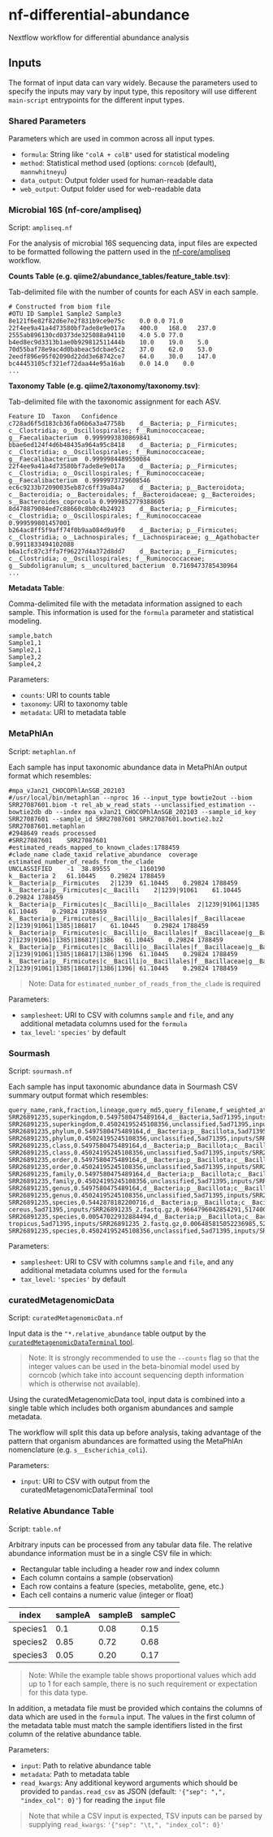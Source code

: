 # nf-differential-abundance
Nextflow workflow for differential abundance analysis

## Inputs

The format of input data can vary widely. Because the parameters
used to specify the inputs may vary by input type, this repository
will use different `main-script` entrypoints for the different
input types.

### Shared Parameters

Parameters which are used in common across all input types.

- `formula`: String like `"colA + colB"` used for statistical modeling
- `method`: Statistical method used (options: `corncob` (default), `mannwhitneyu`)
- `data_output`: Output folder used for human-readable data
- `web_output`: Output folder used for web-readable data

### Microbial 16S (nf-core/ampliseq)

Script: `ampliseq.nf`

For the analysis of microbial 16S sequencing data, input files are expected to be
formatted following the pattern used in the [nf-core/ampliseq](https://nf-co.re/ampliseq)
workflow.

**Counts Table (e.g. qiime2/abundance_tables/feature_table.tsv)**:

Tab-delimited file with the number of counts for each ASV in each sample.

```
# Constructed from biom file
#OTU ID	Sample1	Sample2	Sample3
8e121f6e82f82d6e7e2f831b9ce9e75c	0.0	0.0	71.0
22f4ee9a41a4d73580bf7ade8e9e017a	400.0	168.0	237.0
2555ab896130cd0373de325088a94110	4.0	5.0	77.0
b4ed8ec9d3313b1ae0b929812511444b	10.0	19.0	5.0
70d55baf78e9ac4d0babeac5dcbae5c2	37.0	62.0	53.0
2eedf896e95f02090d22dd3e68742ce7	64.0	30.0	147.0
bc44453105cf321ef72daa44e95a16ab	0.0	14.0	0.0
...
```

**Taxonomy Table (e.g. qiime2/taxonomy/taxonomy.tsv)**:

Tab-delimited file with the taxonomic assignment for each ASV.

```
Feature ID	Taxon	Confidence
c728ad6f5d183cb36fa06b6a3a47758b	d__Bacteria; p__Firmicutes; c__Clostridia; o__Oscillospirales; f__Ruminococcaceae; g__Faecalibacterium	0.9999993830869841
bbae6ed124f4d6b48435a964a95c8418	d__Bacteria; p__Firmicutes; c__Clostridia; o__Oscillospirales; f__Ruminococcaceae; g__Faecalibacterium	0.9999984489550084
22f4ee9a41a4d73580bf7ade8e9e017a	d__Bacteria; p__Firmicutes; c__Clostridia; o__Oscillospirales; f__Ruminococcaceae; g__Faecalibacterium	0.9999973729608546
ec6c9233b72090035eb87c6ff39a84a7	d__Bacteria; p__Bacteroidota; c__Bacteroidia; o__Bacteroidales; f__Bacteroidaceae; g__Bacteroides; s__Bacteroides_coprocola	0.9999852779388605
8d478879084ed7c88660c8b0c4b24923	d__Bacteria; p__Firmicutes; c__Clostridia; o__Oscillospirales; f__Ruminococcaceae	0.999599801457001
b264ac8ff5f9aff74f0b9aa084d9a9f0	d__Bacteria; p__Firmicutes; c__Clostridia; o__Lachnospirales; f__Lachnospiraceae; g__Agathobacter	0.9911833494102088
b6a1cfc87c3ffa7f96227d4a372d8dd7	d__Bacteria; p__Firmicutes; c__Clostridia; o__Oscillospirales; f__Ruminococcaceae; g__Subdoligranulum; s__uncultured_bacterium	0.7169473785430964
...
```

**Metadata Table**:

Comma-delimited file with the metadata information assigned to each sample.
This information is used for the `formula` parameter and statistical modeling.

```
sample,batch
Sample1,1
Sample2,1
Sample3,2
Sample4,2
```

Parameters:

- `counts`: URI to counts table
- `taxonomy`: URI to taxonomy table
- `metadata`: URI to metadata table

### MetaPhlAn

Script: `metaphlan.nf`

Each sample has input taxonomic abundance data in MetaPhlAn output format
which resembles:

```
#mpa_vJan21_CHOCOPhlAnSGB_202103
#/usr/local/bin/metaphlan --nproc 16 --input_type bowtie2out --biom SRR27087601.biom -t rel_ab_w_read_stats --unclassified_estimation --bowtie2db db --index mpa_vJan21_CHOCOPhlAnSGB_202103 --sample_id_key SRR27087601 --sample_id SRR27087601 SRR27087601.bowtie2.bz2 SRR27087601.metaphlan
#2948649 reads processed
#SRR27087601	SRR27087601
#estimated_reads_mapped_to_known_clades:1788459
#clade_name	clade_taxid	relative_abundance	coverage	estimated_number_of_reads_from_the_clade
UNCLASSIFIED	-1	38.89555	-	1160190
k__Bacteria	2	61.10445	0.29824	1788459
k__Bacteria|p__Firmicutes	2|1239	61.10445	0.29824	1788459
k__Bacteria|p__Firmicutes|c__Bacilli	2|1239|91061	61.10445	0.29824	1788459
k__Bacteria|p__Firmicutes|c__Bacilli|o__Bacillales	2|1239|91061|1385	61.10445	0.29824	1788459
k__Bacteria|p__Firmicutes|c__Bacilli|o__Bacillales|f__Bacillaceae	2|1239|91061|1385|186817	61.10445	0.29824	1788459
k__Bacteria|p__Firmicutes|c__Bacilli|o__Bacillales|f__Bacillaceae|g__Bacillus	2|1239|91061|1385|186817|1386	61.10445	0.29824	1788459
k__Bacteria|p__Firmicutes|c__Bacilli|o__Bacillales|f__Bacillaceae|g__Bacillus|s__Bacillus_cereus	2|1239|91061|1385|186817|1386|1396	61.10445	0.29824	1788459
k__Bacteria|p__Firmicutes|c__Bacilli|o__Bacillales|f__Bacillaceae|g__Bacillus|s__Bacillus_cereus|t__SGB7697_group	2|1239|91061|1385|186817|1386|1396|	61.10445	0.29824	1788459
```

> Note: Data for `estimated_number_of_reads_from_the_clade` is required

Parameters:

- `samplesheet`: URI to CSV with columns `sample` and `file`, and any additional metadata columns used for the `formula`
- `tax_level`: `'species'` by default

### Sourmash

Script: `sourmash.nf`

Each sample has input taxonomic abundance data in Sourmash CSV summary output format
which resembles:

```
query_name,rank,fraction,lineage,query_md5,query_filename,f_weighted_at_rank,bp_match_at_rank,query_ani_at_rank,total_weighted_hashes
SRR26891235,superkingdom,0.5497580475489164,d__Bacteria,5ad71395,inputs/SRR26891235_2.fastq.gz,0.9729654193376661,5226000,0.9719126143642576,225415
SRR26891235,superkingdom,0.45024195245108356,unclassified,5ad71395,inputs/SRR26891235_2.fastq.gz,0.027034580662333885,4280000,,225415
SRR26891235,phylum,0.5497580475489164,d__Bacteria;p__Bacillota,5ad71395,inputs/SRR26891235_2.fastq.gz,0.9729654193376661,5226000,0.9719126143642576,225415
SRR26891235,phylum,0.45024195245108356,unclassified,5ad71395,inputs/SRR26891235_2.fastq.gz,0.027034580662333885,4280000,,225415
SRR26891235,class,0.5497580475489164,d__Bacteria;p__Bacillota;c__Bacilli,5ad71395,inputs/SRR26891235_2.fastq.gz,0.9729654193376661,5226000,0.9719126143642576,225415
SRR26891235,class,0.45024195245108356,unclassified,5ad71395,inputs/SRR26891235_2.fastq.gz,0.027034580662333885,4280000,,225415
SRR26891235,order,0.5497580475489164,d__Bacteria;p__Bacillota;c__Bacilli;o__Bacillales,5ad71395,inputs/SRR26891235_2.fastq.gz,0.9729654193376661,5226000,0.9719126143642576,225415
SRR26891235,order,0.45024195245108356,unclassified,5ad71395,inputs/SRR26891235_2.fastq.gz,0.027034580662333885,4280000,,225415
SRR26891235,family,0.5497580475489164,d__Bacteria;p__Bacillota;c__Bacilli;o__Bacillales;f__Bacillaceae_G,5ad71395,inputs/SRR26891235_2.fastq.gz,0.9729654193376661,5226000,0.9719126143642576,225415
SRR26891235,family,0.45024195245108356,unclassified,5ad71395,inputs/SRR26891235_2.fastq.gz,0.027034580662333885,4280000,,225415
SRR26891235,genus,0.5497580475489164,d__Bacteria;p__Bacillota;c__Bacilli;o__Bacillales;f__Bacillaceae_G;g__Bacillus_A,5ad71395,inputs/SRR26891235_2.fastq.gz,0.9729654193376661,5226000,0.9719126143642576,225415
SRR26891235,genus,0.45024195245108356,unclassified,5ad71395,inputs/SRR26891235_2.fastq.gz,0.027034580662333885,4280000,,225415
SRR26891235,species,0.5442878182200716,d__Bacteria;p__Bacillota;c__Bacilli;o__Bacillales;f__Bacillaceae_G;g__Bacillus_A;s__Bacillus_A cereus,5ad71395,inputs/SRR26891235_2.fastq.gz,0.9664796042854291,5174000,0.9714499051552751,225415
SRR26891235,species,0.00547022932884494,d__Bacteria;p__Bacillota;c__Bacilli;o__Bacillales;f__Bacillaceae_G;g__Bacillus_A;s__Bacillus_A tropicus,5ad71395,inputs/SRR26891235_2.fastq.gz,0.006485815052236985,52000,0.7803437885603269,225415
SRR26891235,species,0.45024195245108356,unclassified,5ad71395,inputs/SRR26891235_2.fastq.gz,0.027034580662333885,4280000,,225415
```

Parameters:

- `samplesheet`: URI to CSV with columns `sample` and `file`, and any additional metadata columns used for the `formula`
- `tax_level`: `'species'` by default

### curatedMetagenomicData

Script: `curatedMetagenomicData.nf`

Input data is the `"*.relative_abundance` table output by the
[`curatedMetagenomicDataTerminal` tool](https://github.com/waldronlab/curatedMetagenomicDataTerminal).

> Note: It is strongly recommended to use the `--counts` flag so that the
integer values can be used in the beta-binomial model used by corncob
(which take into account sequencing depth information which is otherwise
not available).

Using the curatedMetagenomicData tool, input data is combined into a single
table which includes both organism abundances and sample metadata.

The workflow will split this data up before analysis, taking advantage of
the pattern that organism abundances are formatted using the MetaPhlAn
nomenclature (e.g. `s__Escherichia_coli`).

Parameters:

- `input`: URI to CSV with output from the curatedMetagenomicDataTerminal` tool

### Relative Abundance Table

Script: `table.nf`

Arbitrary inputs can be processed from any tabular data file.
The relative abundance information must be in a single CSV file in which:

- Rectangular table including a header row and index column
- Each column contains a sample (observation)
- Each row contains a feature (species, metabolite, gene, etc.)
- Each cell contains a numeric value (integer or float)

| index    | sampleA | sampleB | sampleC |
| -------- | ------- | ------- | ------- |
| species1 | 0.1     | 0.08    | 0.15    |
| species2 | 0.85    | 0.72    | 0.68    |
| species3 | 0.05    | 0.20    | 0.17    |

> Note: While the example table shows proportional values which add up to 1
for each sample, there is no such requirement or expectation for this data type.

In addition, a metadata file must be provided which contains
the columns of data which are used in the `formula` input.
The values in the first column of the metadata table must match the
sample identifiers listed in the first column of the relative abundance table.

Parameters:

- `input`: Path to relative abundance table
- `metadata`: Path to metadata table
- `read_kwargs`: Any additional keyword arguments which should be provided
to `pandas.read_csv` as JSON (default: `'{"sep": ",", "index_col": 0}'`) for reading the
`input` file

> Note that while a CSV input is expected, TSV inputs can be parsed by
supplying `read_kwargs`: `'{"sep": "\t,", "index_col": 0}'`
